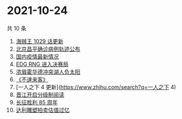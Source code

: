# 2021-10-24

共 10 条

<!-- BEGIN ZHIHUSEARCH -->
<!-- 最后更新时间 Sun Oct 24 2021 00:11:28 GMT+0800 (China Standard Time) -->
1. [海贼王 1029 话更新](https://www.zhihu.com/search?q=海贼王)
1. [北京昌平确诊病例轨迹公布](https://www.zhihu.com/search?q=北京确诊)
1. [国内疫情最新情况](https://www.zhihu.com/search?q=国内疫情新增)
1. [EDG RNG 进入决赛局](https://www.zhihu.com/search?q=edg)
1. [浓眉霍华德冲突湖人负太阳](https://www.zhihu.com/search?q=湖人)
1. [《不速来客》](https://www.zhihu.com/search?q=不速来客)
1. [一人之下 4 更新](https://www.zhihu.com/search?q=一人之下 4)
1. [晋江开启分级制阅读](https://www.zhihu.com/search?q=晋江分级制)
1. [长征胜利 85 周年](https://www.zhihu.com/search?q=长征胜利)
1. [达利雕塑拍卖估值过亿](https://www.zhihu.com/search?q=达利)
<!-- END ZHIHUSEARCH -->
